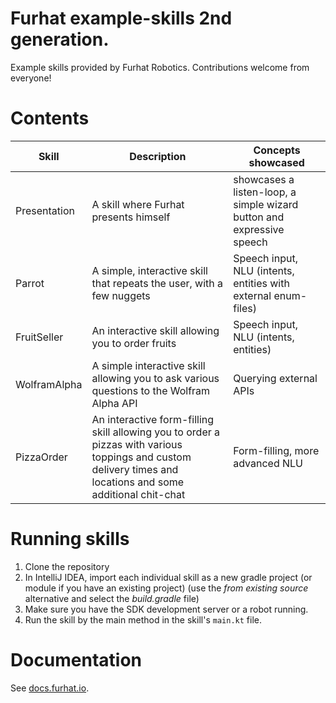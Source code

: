 # Furhat example-skills 2nd generation.

Example skills provided by Furhat Robotics. Contributions welcome from everyone!

# Contents

Skill                 | Description                                 | Concepts showcased
----------------------|---------------------------------------------|------------------------------------------------------
Presentation | A skill where Furhat presents himself | showcases a listen-loop, a simple wizard button and expressive speech | Speech output, extention methods, listen-loop, wizard button, onTime
Parrot | A simple, interactive skill that repeats the user, with a few nuggets | Speech input, NLU (intents, entities with external enum-files)
FruitSeller | An interactive skill allowing you to order fruits | Speech input, NLU (intents, entities)
WolframAlpha | A simple interactive skill allowing you to ask various questions to the Wolfram Alpha API | Querying external APIs
PizzaOrder | An interactive form-filling skill allowing you to order a pizzas with various toppings and custom delivery times and locations and some additional chit-chat | Form-filling, more advanced NLU

# Running skills
1. Clone the repository
2. In IntelliJ IDEA, import each individual skill as a new gradle project (or module if you have an existing project) (use the _from existing source_ alternative and select the _build.gradle_ file)
3. Make sure you have the SDK development server or a robot running.
4. Run the skill by the main method in the skill's `main.kt` file.

# Documentation
See [docs.furhat.io](https://docs.furhat.io).
